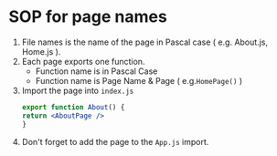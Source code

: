 # SOP for page names

1. File names is the name of the page in Pascal case ( e.g. About.js, Home.js ).
2. Each page exports one function.
    - Function name is in Pascal Case
    - Function name is Page Name & Page ( e.g.``` HomePage() ``` )
3. Import the page into ```index.js```
    ```jsx
    export function About() {
    return <AboutPage />
    }
    ```
4. Don't forget to add the page to the ```App.js``` import.


